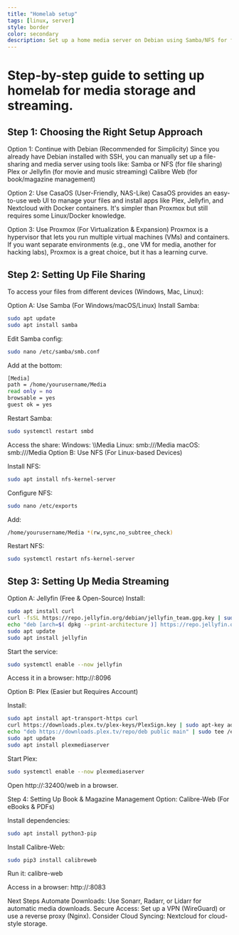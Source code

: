 ```yaml
---
title: "Homelab setup"
tags: [linux, server]
style: border
color: secondary
description: Set up a home media server on Debian using Samba/NFS for file sharing, Jellyfin/Plex for streaming, and Calibre-Web for book management. For an easier setup, use CasaOS for a NAS-like interface, or Proxmox for virtualization and expansion.
---
```


# Step-by-step guide to setting up homelab for media storage and streaming.

## Step 1: Choosing the Right Setup Approach

Option 1: Continue with Debian (Recommended for Simplicity)
Since you already have Debian installed with SSH, you can manually set up a file-sharing and media server using tools like:
Samba or NFS (for file sharing)
Plex or Jellyfin (for movie and music streaming)
Calibre Web (for book/magazine management)

Option 2: Use CasaOS (User-Friendly, NAS-Like)
CasaOS provides an easy-to-use web UI to manage your files and install apps like Plex, Jellyfin, and Nextcloud with Docker containers. It's simpler than Proxmox but still requires some Linux/Docker knowledge.

Option 3: Use Proxmox (For Virtualization & Expansion)
Proxmox is a hypervisor that lets you run multiple virtual machines (VMs) and containers. If you want separate environments (e.g., one VM for media, another for hacking labs), Proxmox is a great choice, but it has a learning curve.

## Step 2: Setting Up File Sharing
To access your files from different devices (Windows, Mac, Linux):

Option A: Use Samba (For Windows/macOS/Linux)
Install Samba:
```bash
sudo apt update
sudo apt install samba
```

Edit Samba config:
```bash
sudo nano /etc/samba/smb.conf
```

Add at the bottom:
```bash
[Media]
path = /home/yourusername/Media
read only = no
browsable = yes
guest ok = yes
```

Restart Samba:
```bash
sudo systemctl restart smbd
```

Access the share:
Windows: \\<server-ip>\Media
Linux: smb://<server-ip>/Media
macOS: smb://<server-ip>/Media
Option B: Use NFS (For Linux-based Devices)

Install NFS:
```bash
sudo apt install nfs-kernel-server
```

Configure NFS:
```bash
sudo nano /etc/exports
```

Add:
```bash
/home/yourusername/Media *(rw,sync,no_subtree_check)
```

Restart NFS:
```bash
sudo systemctl restart nfs-kernel-server
```
## Step 3: Setting Up Media Streaming
Option A: Jellyfin (Free & Open-Source)
Install:
```bash
sudo apt install curl
curl -fsSL https://repo.jellyfin.org/debian/jellyfin_team.gpg.key | sudo tee /etc/apt/trusted.gpg.d/jellyfin.asc
echo "deb [arch=$( dpkg --print-architecture )] https://repo.jellyfin.org/debian bookworm main" | sudo tee /etc/apt/sources.list.d/jellyfin.list
sudo apt update
sudo apt install jellyfin
```

Start the service:
```bash
sudo systemctl enable --now jellyfin
```

Access it in a browser:
http://<server-ip>:8096

Option B: Plex (Easier but Requires Account)

Install:
```bash
sudo apt install apt-transport-https curl
curl https://downloads.plex.tv/plex-keys/PlexSign.key | sudo apt-key add -
echo "deb https://downloads.plex.tv/repo/deb public main" | sudo tee /etc/apt/sources.list.d/plexmediaserver.list
sudo apt update
sudo apt install plexmediaserver
```

Start Plex:
```bash
sudo systemctl enable --now plexmediaserver
```
Open http://<server-ip>:32400/web in a browser.

Step 4: Setting Up Book & Magazine Management
Option: Calibre-Web (For eBooks & PDFs)

Install dependencies:
```bash
sudo apt install python3-pip
```

Install Calibre-Web:
```bash
sudo pip3 install calibreweb
```

Run it:
calibre-web

Access in a browser:
http://<server-ip>:8083

Next Steps
Automate Downloads: Use Sonarr, Radarr, or Lidarr for automatic media downloads.
Secure Access: Set up a VPN (WireGuard) or use a reverse proxy (Nginx).
Consider Cloud Syncing: Nextcloud for cloud-style storage.
